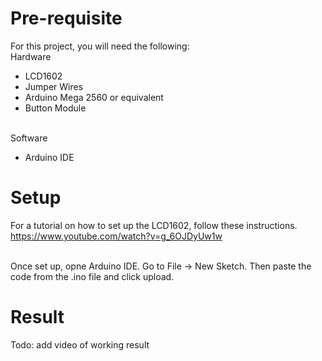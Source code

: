 # Pre-requisite
For this project, you will need the following:
<br>Hardware
  * LCD1602
  * Jumper Wires
  * Arduino Mega 2560 or equivalent
  * Button Module

<br>Software
  * Arduino IDE

# Setup
For a tutorial on how to set up the LCD1602, follow these instructions.
<br>https://www.youtube.com/watch?v=g_6OJDyUw1w

<br>Once set up, opne Arduino IDE. Go to File -> New Sketch. Then paste the code from the .ino file and click upload.

# Result
Todo: add video of working result
